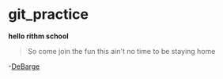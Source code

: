 # git_practice

**hello rithm school**

> So come join the fun this ain't no time to be staying home

-[DeBarge](https://www.youtube.com/watch?v=cAQSZhazYk8 'Rhythm of the Night')

